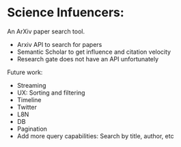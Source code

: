 # Science Infuencers: 

An ArXiv paper search tool.

* Arxiv API to search for papers
* Semantic Scholar to get influence and citation velocity
* Research gate does not have an API unfortunately

Future work:

 * Streaming
 * UX: Sorting and filtering
 * Timeline 
 * Twitter
 * L8N
 * DB
 * Pagination
 * Add more query capabilities: Search by title, author, etc

 